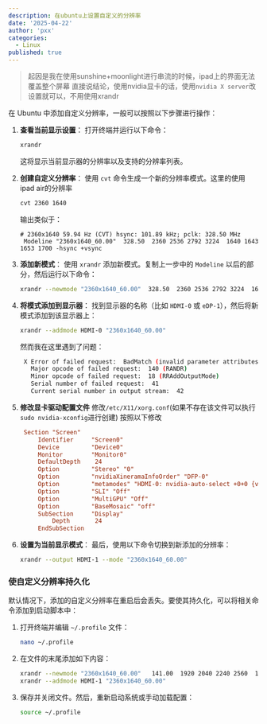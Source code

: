 ```yaml
---
description: 在ubuntu上设置自定义的分辨率
date: '2025-04-22'
author: 'pxx'
categories:
  - Linux
published: true
---
```


> 起因是我在使用sunshine+moonlight进行串流的时候，ipad上的界面无法覆盖整个屏幕
> 直接说结论，使用nvidia显卡的话，使用`nvidia X server`改设置就可以，不用使用xrandr

在 Ubuntu 中添加自定义分辨率，一般可以按照以下步骤进行操作：

1. **查看当前显示设置**：
   打开终端并运行以下命令：
   ```bash
   xrandr
   ```
   这将显示当前显示器的分辨率以及支持的分辨率列表。

2. **创建自定义分辨率**：
   使用 `cvt` 命令生成一个新的分辨率模式。这里的使用ipad air的分辨率
   ```bash
   cvt 2360 1640
   ```
   输出类似于：
   ```
   # 2360x1640 59.94 Hz (CVT) hsync: 101.89 kHz; pclk: 328.50 MHz
    Modeline "2360x1640_60.00"  328.50  2360 2536 2792 3224  1640 1643 1653 1700 -hsync +vsync
   ```

3. **添加新模式**：
   使用 `xrandr` 添加新模式。复制上一步中的 `Modeline` 以后的部分，然后运行以下命令：
   ```bash
   xrandr --newmode "2360x1640_60.00"  328.50  2360 2536 2792 3224  1640 1643 1653 1700 -hsync +vsync
   ```

4. **将模式添加到显示器**：
   找到显示器的名称（比如 `HDMI-0` 或 `eDP-1`），然后将新模式添加到该显示器上：
   ```bash
   xrandr --addmode HDMI-0 "2360x1640_60.00"
   ```

   然而我在这里遇到了问题：
   ```bash
    X Error of failed request:  BadMatch (invalid parameter attributes)
      Major opcode of failed request:  140 (RANDR)
      Minor opcode of failed request:  18 (RRAddOutputMode)
      Serial number of failed request:  41
      Current serial number in output stream:  42
   ```
5. **修改显卡驱动配置文件**
   修改`/etc/X11/xorg.conf`(如果不存在该文件可以执行`sudo nvidia-xconfig`进行创建)
   按照以下修改
   ```conf
    Section "Screen"
        Identifier     "Screen0"
        Device         "Device0"
        Monitor        "Monitor0"
        DefaultDepth    24
        Option         "Stereo" "0"
        Option         "nvidiaXineramaInfoOrder" "DFP-0"
        Option         "metamodes" "HDMI-0: nvidia-auto-select +0+0 {viewportin=2360x1640}"
        Option         "SLI" "Off"
        Option         "MultiGPU" "Off"
        Option         "BaseMosaic" "off"
        SubSection     "Display"
            Depth       24
        EndSubSection   
    ```


6. **设置为当前显示模式**：
   最后，使用以下命令切换到新添加的分辨率：
   ```bash
   xrandr --output HDMI-1 --mode "2360x1640_60.00"
   ```

### 使自定义分辨率持久化
默认情况下，添加的自定义分辨率在重启后会丢失。要使其持久化，可以将相关命令添加到启动脚本中：

1. 打开终端并编辑 `~/.profile` 文件：
   ```bash
   nano ~/.profile
   ```

2. 在文件的末尾添加如下内容：
   ```bash
   xrandr --newmode "2360x1640_60.00"   141.00  1920 2040 2240 2560  1080 1083 1088 1120 -hsync +vsync
   xrandr --addmode HDMI-1 "2360x1640_60.00"
   ```

3. 保存并关闭文件。然后，重新启动系统或手动加载配置：
   ```bash
   source ~/.profile
   ```

